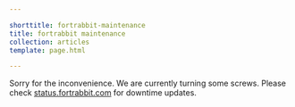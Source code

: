 ```yaml
---

shorttitle: fortrabbit-maintenance
title: fortrabbit maintenance
collection: articles
template: page.html

---
```


Sorry for the inconvenience. We are currently turning some screws. Please check [status.fortrabbit.com](https://status.fortrabbit.com/) for downtime updates.
